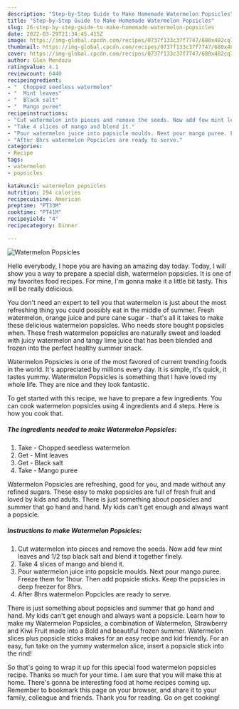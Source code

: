 ```yaml
---
description: "Step-by-Step Guide to Make Homemade Watermelon Popsicles"
title: "Step-by-Step Guide to Make Homemade Watermelon Popsicles"
slug: 26-step-by-step-guide-to-make-homemade-watermelon-popsicles
date: 2022-03-29T21:34:45.415Z
image: https://img-global.cpcdn.com/recipes/0737f133c37f7747/680x482cq70/watermelon-popsicles-recipe-main-photo.jpg
thumbnail: https://img-global.cpcdn.com/recipes/0737f133c37f7747/680x482cq70/watermelon-popsicles-recipe-main-photo.jpg
cover: https://img-global.cpcdn.com/recipes/0737f133c37f7747/680x482cq70/watermelon-popsicles-recipe-main-photo.jpg
author: Glen Mendoza
ratingvalue: 4.1
reviewcount: 6440
recipeingredient:
- "  Chopped seedless watermelon"
- "  Mint leaves"
- "  Black salt"
- "  Mango puree"
recipeinstructions:
- "Cut watermelon into pieces and remove the seeds. Now add few mint leaves and 1/2 tsp black salt and blend it together finely."
- "Take 4 slices of mango and blend it."
- "Pour watermelon juice into popsicle moulds. Next pour mango puree. Freeze them for 1hour. Then add popsicle sticks. Keep the popsicles in deep freezer for 8hrs."
- "After 8hrs watermelon Popcicles are ready to serve."
categories:
- Recipe
tags:
- watermelon
- popsicles

katakunci: watermelon popsicles 
nutrition: 294 calories
recipecuisine: American
preptime: "PT33M"
cooktime: "PT41M"
recipeyield: "4"
recipecategory: Dinner

---
```



![Watermelon Popsicles](https://img-global.cpcdn.com/recipes/0737f133c37f7747/680x482cq70/watermelon-popsicles-recipe-main-photo.jpg)

Hello everybody, I hope you are having an amazing day today. Today, I will show you a way to prepare a special dish, watermelon popsicles. It is one of my favorites food recipes. For mine, I'm gonna make it a little bit tasty. This will be really delicious.

You don&#39;t need an expert to tell you that watermelon is just about the most refreshing thing you could possibly eat in the middle of summer. Fresh watermelon, orange juice and pure cane sugar - that&#39;s all it takes to make these delicious watermelon popsicles. Who needs store bought popsicles when. These fresh watermelon popsicles are naturally sweet and loaded with juicy watermelon and tangy lime juice that has been blended and frozen into the perfect healthy summer snack.

Watermelon Popsicles is one of the most favored of current trending foods in the world. It's appreciated by millions every day. It is simple, it's quick, it tastes yummy. Watermelon Popsicles is something that I have loved my whole life. They are nice and they look fantastic.


To get started with this recipe, we have to prepare a few ingredients. You can cook watermelon popsicles using 4 ingredients and 4 steps. Here is how you cook that.

<!--inarticleads1-->

##### The ingredients needed to make Watermelon Popsicles:

1. Take  - Chopped seedless watermelon
1. Get  - Mint leaves
1. Get  - Black salt
1. Take  - Mango puree


Watermelon Popsicles are refreshing, good for you, and made without any refined sugars. These easy to make popsicles are full of fresh fruit and loved by kids and adults. There is just something about popsicles and summer that go hand and hand. My kids can&#39;t get enough and always want a popsicle. 

<!--inarticleads2-->

##### Instructions to make Watermelon Popsicles:

1. Cut watermelon into pieces and remove the seeds. Now add few mint leaves and 1/2 tsp black salt and blend it together finely.
1. Take 4 slices of mango and blend it.
1. Pour watermelon juice into popsicle moulds. Next pour mango puree. Freeze them for 1hour. Then add popsicle sticks. Keep the popsicles in deep freezer for 8hrs.
1. After 8hrs watermelon Popcicles are ready to serve.


There is just something about popsicles and summer that go hand and hand. My kids can&#39;t get enough and always want a popsicle. Learn how to make my Watermelon Popsicles, a combination of Watermelon, Strawberry and Kiwi Fruit made into a Bold and beautiful frozen summer. Watermelon slices plus popsicle sticks makes for an easy recipe and kid friendly. For an easy, fun take on the yummy watermelon slice, insert a popsicle stick into the rind! 

So that's going to wrap it up for this special food watermelon popsicles recipe. Thanks so much for your time. I am sure that you will make this at home. There's gonna be interesting food at home recipes coming up. Remember to bookmark this page on your browser, and share it to your family, colleague and friends. Thank you for reading. Go on get cooking!
